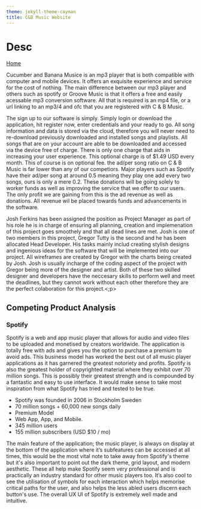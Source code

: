 ```yaml
---
theme: jekyll-theme-cayman
title: C&B Music Website
---
```


<h1>Desc</h1>

<a href="https://JoshFerkins.github.io/EIT-ac-nz-ITPM5240-202051MB-c-b-torture-Website/home.html">Home</a>

<p> Cucumber and Banana Musice is an mp3 player that is both compatible with computer and mobile devices. It offers an exquisite experience and service for the cost of nothing. The main difference between our mp3 player and others such as spotify or Groove Music is that it offers a free and easily acessable mp3 conversion software. All that is required is an mp4 file, or a url linking to an mp3/4 and ofc that you are registered with C & B Music.</p>

<p>The sign up to our software is simply. Simply login or download the application, hit register now, enter credentials and your ready to go. All song information and data is stored via the cloud, therefore you will never need to re-download previously downloaded and installed songs and playlists. All songs that are on your account are able to be downloaded and accessed via the device free of charge. There is only one charge that aids in increasing your user experience. This optional charge is of $1.49 USD every month. This of course is on optional fee. the ad/per song ratio on C & B Music is far lower than any of our competiors. Major players such as Spotify have their ad/per song at around 0.5 meaning they play one add every two songs, ours is only a mere 0.2. These donations will be going solely to worker funds as well as improving the service that we offer to our users. The only profit we are gaining from this is the ad revenue as well as donations. All revenue wil be placed towards funds and advancements in the software.</p>
  
<p>Josh Ferkins has been assigned the position as Project Manager as part of his role he is in charge of ensuring all planning, creation and implemenation of this project goes smoothely and that all dead lines are met. Josh is one of two members in this project, Gregor Tutty is the second and he has been allocated Head Developer. His tasks mainly includ creating stylish designs and ingenious ideas for the software that will be implemented into our project. All wireframes are created by Gregor with the charts being created by Josh. Josh is usually incharge of the coding aspect of the project with Gregor being more of the designer and artist. Both of these two skilled designer and developers have the neccesary skills to perform well and meet the deadlines, but they cannot work without each other therefore they are the perfect colaboration for this project.<;p>


<h2>Competing Product Analysis</h2>

<h3>Spotify</h3>

<p>Spotify is a web and app music player that allows for audio and video files to be uploaded and monetised by creators worldwide. The application is totally free with ads and gives you the option to purchase a premium to avoid ads. This business model has worked the best out of all music player applications as it has garnered the greatest notoriety and profits. Spotify is also the greatest holder of copyrighted material where they exhibit over 70 million songs. This is possibly their greatest strength and is compounded by a fantastic and easy to use interface. It would make sense to take most inspiration from what Spotify has tried and tested to be true.</p>

<ul>
  <li>Spotify was founded in 2006 in Stockholm Sweden</li>
  <li>70 million songs + 60,000 new songs daily</li>
  <li>Premium Model</li>
  <li>Web App, App, and Mobile.</li>
  <li>345 million users</li>
  <li>155 million subscribers (USD $10 / mo)</li>
</ul>

<p>The main feature of the application; the music player, is always on display at the bottom of the application where it’s subfeatures can be accessed at all times, this would be the most vital note to take away from Spotify's theme but it's also important to point out the dark theme, grid layout, and modern aesthetic. These all help make Spotify seem very professional and is practically an industry standard for other music players too. It’s also cool to see the utilisation of symbols for each interaction which helps memorise critical paths for the user, and also helps the less abled users discern each button's use. The overall UX UI of Spotify is extremely well made and intuitive.</p>
  

